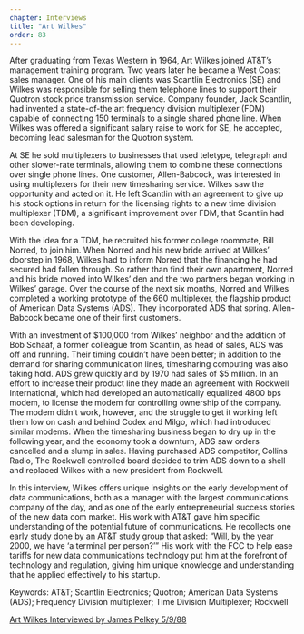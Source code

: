 ```yaml
---
chapter: Interviews
title: "Art Wilkes"
order: 83
---
```


After graduating from Texas Western in 1964, Art Wilkes joined AT&T’s management training program. Two years later he became a West Coast sales manager. One of his main clients was Scantlin Electronics (SE) and Wilkes was responsible for selling them telephone lines to support their Quotron stock price transmission service. Company founder, Jack Scantlin, had invented a state-of-the art frequency division multiplexer (FDM) capable of connecting 150 terminals to a single shared phone line. When Wilkes was offered a significant salary raise to work for SE, he accepted, becoming lead salesman for the Quotron system.

At SE he sold multiplexers to businesses that used teletype, telegraph and other slower-rate terminals, allowing them to combine these connections over single phone lines. One customer, Allen-Babcock, was interested in using multiplexers for their new timesharing service. Wilkes saw the opportunity and acted on it. He left Scantlin with an agreement to give up his stock options in return for the licensing rights to a new time division multiplexer (TDM), a significant improvement over FDM, that Scantlin had been developing.

With the idea for a TDM, he recruited his former college roommate, Bill Norred, to join him. When Norred and his new bride arrived at Wilkes’ doorstep in 1968, Wilkes had to inform Norred that the financing he had secured had fallen through. So rather than find their own apartment, Norred and his bride moved into Wilkes’ den and the two partners began working in Wilkes’ garage. Over the course of the next six months, Norred and Wilkes completed a working prototype of the 660 multiplexer, the flagship product of American Data Systems (ADS). They incorporated ADS that spring. Allen-Babcock became one of their first customers.

With an investment of $100,000 from Wilkes’ neighbor and the addition of Bob Schaaf, a former colleague from Scantlin, as head of sales, ADS was off and running. Their timing couldn’t have been better; in addition to the demand for sharing communication lines, timesharing computing was also taking hold. ADS grew quickly and by 1970 had sales of $5 million. In an effort to increase their product line they made an agreement with Rockwell International, which had developed an automatically equalized 4800 bps modem, to license the modem for controlling ownership of the company. The modem didn’t work, however, and the struggle to get it working left them low on cash and behind Codex and Milgo, which had introduced similar modems. When the timesharing business began to dry up in the following year, and the economy took a downturn, ADS saw orders cancelled and a slump in sales. Having purchased ADS competitor, Collins Radio, The Rockwell controlled board decided to trim ADS down to a shell and replaced Wilkes with a new president from Rockwell.

In this interview, Wilkes offers unique insights on the early development of data communications, both as a manager with the largest communications company of the day, and as one of the early entrepreneurial success stories of the new data com market. His work with AT&T gave him specific understanding of the potential future of communications. He recollects one early study done by an AT&T study group that asked: “Will, by the year 2000, we have ‘a terminal per person?’” His work with the FCC to help ease tariffs for new data communications technology put him at the forefront of technology and regulation, giving him unique knowledge and understanding that he applied effectively to his startup.

Keywords: AT&T; Scantlin Electronics; Quotron; American Data Systems (ADS); Frequency Division multiplexer; Time Division Multiplexer; Rockwell

[Art Wilkes Interviewed by James Pelkey 5/9/88](https://archive.computerhistory.org/resources/access/text/2018/07/102738826-05-01-acc.pdf)
